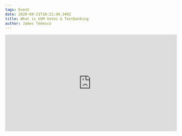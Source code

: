 ```yaml
---
tags: Event
date: 2020-09-21T16:21:49.346Z
title: What is UVM Votes & Textbanking
author: James Tedesco
---
```

<iframe width="560" height="315" src="https://www.youtube.com/embed/PDm5_dCBacY" title="YouTube video player" frameborder="0" allow="accelerometer; autoplay; clipboard-write; encrypted-media; gyroscope; picture-in-picture" allowfullscreen></iframe>